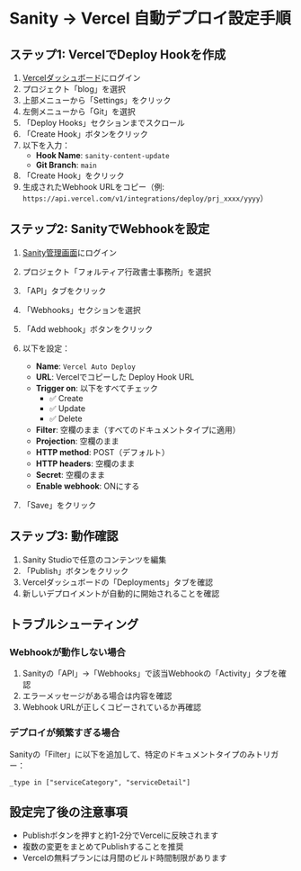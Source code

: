 # Sanity → Vercel 自動デプロイ設定手順

## ステップ1: VercelでDeploy Hookを作成

1. [Vercelダッシュボード](https://vercel.com/dashboard)にログイン
2. プロジェクト「blog」を選択
3. 上部メニューから「Settings」をクリック
4. 左側メニューから「Git」を選択
5. 「Deploy Hooks」セクションまでスクロール
6. 「Create Hook」ボタンをクリック
7. 以下を入力：
   - **Hook Name**: `sanity-content-update`
   - **Git Branch**: `main`
8. 「Create Hook」をクリック
9. 生成されたWebhook URLをコピー（例: `https://api.vercel.com/v1/integrations/deploy/prj_xxxx/yyyy`）

## ステップ2: SanityでWebhookを設定

1. [Sanity管理画面](https://www.sanity.io/manage)にログイン
2. プロジェクト「フォルティア行政書士事務所」を選択
3. 「API」タブをクリック
4. 「Webhooks」セクションを選択
5. 「Add webhook」ボタンをクリック
6. 以下を設定：
   - **Name**: `Vercel Auto Deploy`
   - **URL**: Vercelでコピーした Deploy Hook URL
   - **Trigger on**: 以下をすべてチェック
     - ✅ Create
     - ✅ Update
     - ✅ Delete
   - **Filter**: 空欄のまま（すべてのドキュメントタイプに適用）
   - **Projection**: 空欄のまま
   - **HTTP method**: POST（デフォルト）
   - **HTTP headers**: 空欄のまま
   - **Secret**: 空欄のまま
   - **Enable webhook**: ONにする

7. 「Save」をクリック

## ステップ3: 動作確認

1. Sanity Studioで任意のコンテンツを編集
2. 「Publish」ボタンをクリック
3. Vercelダッシュボードの「Deployments」タブを確認
4. 新しいデプロイメントが自動的に開始されることを確認

## トラブルシューティング

### Webhookが動作しない場合
1. Sanityの「API」→「Webhooks」で該当Webhookの「Activity」タブを確認
2. エラーメッセージがある場合は内容を確認
3. Webhook URLが正しくコピーされているか再確認

### デプロイが頻繁すぎる場合
Sanityの「Filter」に以下を追加して、特定のドキュメントタイプのみトリガー：
```
_type in ["serviceCategory", "serviceDetail"]
```

## 設定完了後の注意事項
- Publishボタンを押すと約1-2分でVercelに反映されます
- 複数の変更をまとめてPublishすることを推奨
- Vercelの無料プランには月間のビルド時間制限があります